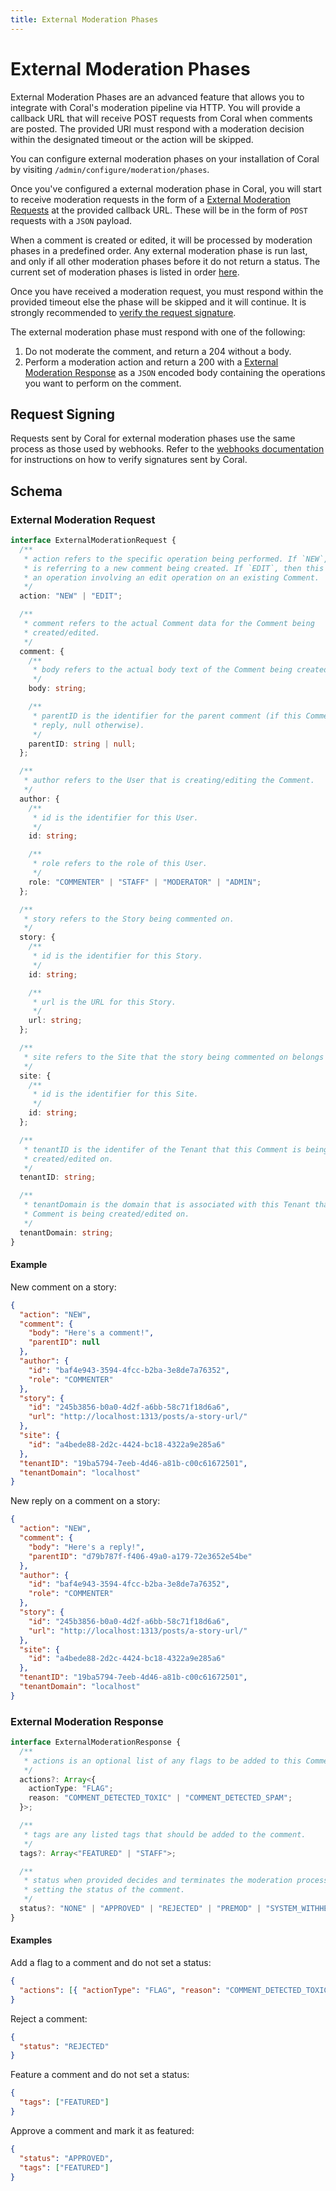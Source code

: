 ```yaml
---
title: External Moderation Phases
---
```


# External Moderation Phases

External Moderation Phases are an advanced feature that allows you to integrate with Coral's moderation pipeline via HTTP. You will provide a callback URL that will receive POST requests from Coral when comments are posted. The provided URl must respond with a moderation decision within the designated timeout or the action will be skipped.

You can configure external moderation phases on your installation of Coral by
visiting `/admin/configure/moderation/phases`.

Once you've configured a external moderation phase in Coral, you will start to
receive moderation requests in the form of a
[External Moderation Requests](#external-moderation-request) at the provided
callback URL. These will be in the form of `POST` requests with a `JSON`
payload.

When a comment is created or edited, it will be processed by moderation phases in
a predefined order. Any external moderation phase is run last, and only if all
other moderation phases before it do not return a status. The current set of
moderation phases is listed in order [here](https://github.com/coralproject/talk/blob/main/src/core/server/services/comments/pipeline/phases/index.ts).

Once you have received a moderation request, you must respond within the
provided timeout else the phase will be skipped and it will continue. It is
strongly recommended to [verify the request signature](#request-signing).

The external moderation phase must respond with one of the following:

1. Do not moderate the comment, and return a 204 without a body.
2. Perform a moderation action and return a 200 with a [External Moderation Response](#external-moderation-response)
   as a `JSON` encoded body containing the operations you want to perform on the
   comment.

## Request Signing

Requests sent by Coral for external moderation phases use the same process as
those used by webhooks. Refer to the [webhooks documentation](/webhooks)
for instructions on how to verify signatures sent by Coral.

## Schema

### External Moderation Request

```ts
interface ExternalModerationRequest {
  /**
   * action refers to the specific operation being performed. If `NEW`, this
   * is referring to a new comment being created. If `EDIT`, then this refers to
   * an operation involving an edit operation on an existing Comment.
   */
  action: "NEW" | "EDIT";

  /**
   * comment refers to the actual Comment data for the Comment being
   * created/edited.
   */
  comment: {
    /**
     * body refers to the actual body text of the Comment being created/edited.
     */
    body: string;

    /**
     * parentID is the identifier for the parent comment (if this Comment is a
     * reply, null otherwise).
     */
    parentID: string | null;
  };

  /**
   * author refers to the User that is creating/editing the Comment.
   */
  author: {
    /**
     * id is the identifier for this User.
     */
    id: string;

    /**
     * role refers to the role of this User.
     */
    role: "COMMENTER" | "STAFF" | "MODERATOR" | "ADMIN";
  };

  /**
   * story refers to the Story being commented on.
   */
  story: {
    /**
     * id is the identifier for this Story.
     */
    id: string;

    /**
     * url is the URL for this Story.
     */
    url: string;
  };

  /**
   * site refers to the Site that the story being commented on belongs to.
   */
  site: {
    /**
     * id is the identifier for this Site.
     */
    id: string;
  };

  /**
   * tenantID is the identifer of the Tenant that this Comment is being
   * created/edited on.
   */
  tenantID: string;

  /**
   * tenantDomain is the domain that is associated with this Tenant that this
   * Comment is being created/edited on.
   */
  tenantDomain: string;
}
```

#### Example

New comment on a story:

```json
{
  "action": "NEW",
  "comment": {
    "body": "Here's a comment!",
    "parentID": null
  },
  "author": {
    "id": "baf4e943-3594-4fcc-b2ba-3e8de7a76352",
    "role": "COMMENTER"
  },
  "story": {
    "id": "245b3856-b0a0-4d2f-a6bb-58c71f18d6a6",
    "url": "http://localhost:1313/posts/a-story-url/"
  },
  "site": {
    "id": "a4bede88-2d2c-4424-bc18-4322a9e285a6"
  },
  "tenantID": "19ba5794-7eeb-4d46-a81b-c00c61672501",
  "tenantDomain": "localhost"
}
```

New reply on a comment on a story:

```json
{
  "action": "NEW",
  "comment": {
    "body": "Here's a reply!",
    "parentID": "d79b787f-f406-49a0-a179-72e3652e54be"
  },
  "author": {
    "id": "baf4e943-3594-4fcc-b2ba-3e8de7a76352",
    "role": "COMMENTER"
  },
  "story": {
    "id": "245b3856-b0a0-4d2f-a6bb-58c71f18d6a6",
    "url": "http://localhost:1313/posts/a-story-url/"
  },
  "site": {
    "id": "a4bede88-2d2c-4424-bc18-4322a9e285a6"
  },
  "tenantID": "19ba5794-7eeb-4d46-a81b-c00c61672501",
  "tenantDomain": "localhost"
}
```

### External Moderation Response

```ts
interface ExternalModerationResponse {
  /**
   * actions is an optional list of any flags to be added to this Comment.
   */
  actions?: Array<{
    actionType: "FLAG";
    reason: "COMMENT_DETECTED_TOXIC" | "COMMENT_DETECTED_SPAM";
  }>;

  /**
   * tags are any listed tags that should be added to the comment.
   */
  tags?: Array<"FEATURED" | "STAFF">;

  /**
   * status when provided decides and terminates the moderation process by
   * setting the status of the comment.
   */
  status?: "NONE" | "APPROVED" | "REJECTED" | "PREMOD" | "SYSTEM_WITHHELD";
}
```

#### Examples

Add a flag to a comment and do not set a status:

```json
{
  "actions": [{ "actionType": "FLAG", "reason": "COMMENT_DETECTED_TOXIC" }]
}
```

Reject a comment:

```json
{
  "status": "REJECTED"
}
```

Feature a comment and do not set a status:

```json
{
  "tags": ["FEATURED"]
}
```

Approve a comment and mark it as featured:

```json
{
  "status": "APPROVED",
  "tags": ["FEATURED"]
}
```
